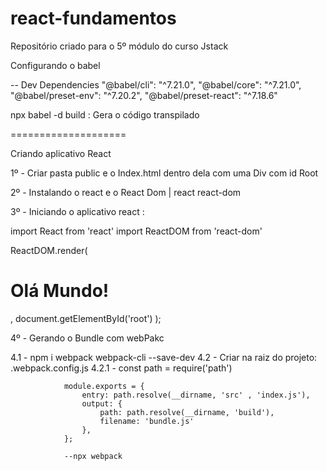 # react-fundamentos
Repositório criado para o 5º módulo do curso Jstack


Configurando o babel 

-- Dev Dependencies
  "@babel/cli": "^7.21.0",
    "@babel/core": "^7.21.0",
    "@babel/preset-env": "^7.20.2",
    "@babel/preset-react": "^7.18.6"

npx babel -d build : Gera o código transpilado

====================

Criando aplicativo React

1º - Criar pasta public e o Index.html dentro dela com uma Div com id Root

2º - Instalando o react e o React Dom | react react-dom

3º - Iniciando o aplicativo react :

import React from 'react'
import ReactDOM  from 'react-dom'

ReactDOM.render(
    <h1 id="title">Olá Mundo!</h1>,
    document.getElementById('root')
);

4º -  Gerando o Bundle com webPakc

  4.1 - npm i webpack webpack-cli --save-dev
  4.2 - Criar na raiz do projeto: .webpack.config.js 
        4.2.1 - const path = require('path')

                module.exports = {
                    entry: path.resolve(__dirname, 'src' , 'index.js'),
                    output: {
                        path: path.resolve(__dirname, 'build'),
                        filename: 'bundle.js'
                    },
                };

                --npx webpack
